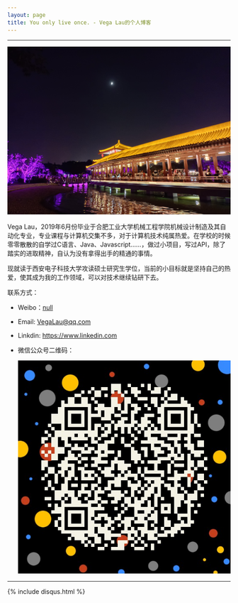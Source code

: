 ```yaml
---
layout: page
title: You only live once. - Vega Lau的个人博客
---
```

---

![](/images/1997-05-18-about-me/head.jpg)

Vega Lau，2019年6月份毕业于合肥工业大学机械工程学院机械设计制造及其自动化专业，专业课程与计算机交集不多，对于计算机技术纯属热爱。在学校的时候零零散散的自学过C语言、Java、Javascript……，做过小项目，写过API，除了踏实的进取精神，自认为没有拿得出手的精通的事情。

现就读于西安电子科技大学攻读硕士研究生学位，当前的小目标就是坚持自己的热爱，使其成为我的工作领域，可以对技术继续钻研下去。

联系方式：

- Weibo：[null](http://weibo.com)
- Email: <VegaLau@qq.com>
- Linkdin: <https://www.linkedin.com>
- 微信公众号二维码：

  ![微信公众号二维码](/images/1997-05-18-about-me/my_wechat.jpg)

---
{% include disqus.html %}
